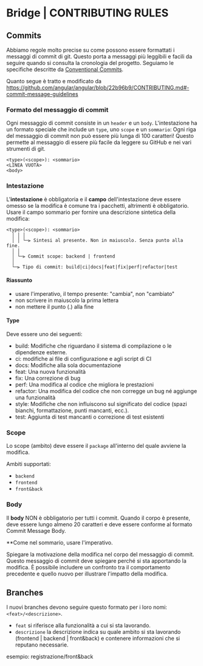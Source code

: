 # Bridge | CONTRIBUTING RULES

## Commits

Abbiamo regole molto precise su come possono essere formattati i messaggi di commit di git. Questo porta a messaggi più leggibili e facili da seguire quando si consulta la cronologia del progetto.
Seguiamo le specifiche descritte da [Conventional Commits](https://www.conventionalcommits.org/).

Quanto segue è tratto e modificato da https://github.com/angular/angular/blob/22b96b9/CONTRIBUTING.md#-commit-message-guidelines

### Formato del messaggio di commit

Ogni messaggio di commit consiste in un `header` e un `body`. L'intestazione ha un formato speciale che include un `type`, uno `scope` e un `sommario`:
Ogni riga del messaggio di commit non può essere più lunga di 100 caratteri! Questo permette al messaggio di essere più facile da leggere su GitHub e nei vari strumenti di git.

```
<type>(<scope>): <sommario>
<LINEA VUOTA>
<body>
```

### Intestazione

L'**intestazione** è obbligatoria e il **campo** dell'intestazione deve essere omesso se la modifica è comune tra i pacchetti, altrimenti è obbligatorio. Usare il campo sommario per fornire una descrizione sintetica della modifica:

```
<type>(<scope>): <sommario>
  │ │ │
  │ │ └─⫸ Sintesi al presente. Non in maiuscolo. Senza punto alla fine.
  │ │
  │ └─⫸ Commit scope: backend | frontend
  │
  └─⫸ Tipo di commit: build|ci|docs|feat|fix|perf|refactor|test
```

#### Riassunto

- usare l'imperativo, il tempo presente: "cambia", non "cambiato"
- non scrivere in maiuscolo la prima lettera
- non mettere il punto (.) alla fine

#### Type

Deve essere uno dei seguenti:

- build: Modifiche che riguardano il sistema di compilazione o le dipendenze esterne.
- ci: modifiche ai file di configurazione e agli script di CI
- docs: Modifiche alla sola documentazione
- feat: Una nuova funzionalità
- fix: Una correzione di bug
- perf: Una modifica al codice che migliora le prestazioni
- refactor: Una modifica del codice che non corregge un bug né aggiunge una funzionalità
- style: Modifiche che non influiscono sul significato del codice (spazi bianchi, formattazione, punti mancanti, ecc.).
- test: Aggiunta di test mancanti o correzione di test esistenti

### Scope

Lo scope (ambito) deve essere il `package` all'interno del quale avviene la modifica.

Ambiti supportati:

- `backend`
- `frontend`
- `front&back`

### Body

Il **body** NON è obbligatorio per tutti i commit. Quando il corpo è presente, deve essere lungo almeno 20 caratteri e deve essere conforme al formato Commit Message Body.

\*\*Come nel sommario, usare l'imperativo.

Spiegare la motivazione della modifica nel corpo del messaggio di commit. Questo messaggio di commit deve spiegare perché si sta apportando la modifica. È possibile includere un confronto tra il comportamento precedente e quello nuovo per illustrare l'impatto della modifica.

## Branches

I nuovi branches devono seguire questo formato per i loro nomi: `<feat>/<descrizione>`.

- `feat` si riferisce alla funzionalità a cui si sta lavorando.
- `descrizione` la descrizione indica su quale ambito si sta lavorando (frontend | backend | front&back) e contenere informazioni che si reputano necessarie.

esempio: registrazione/front&back
